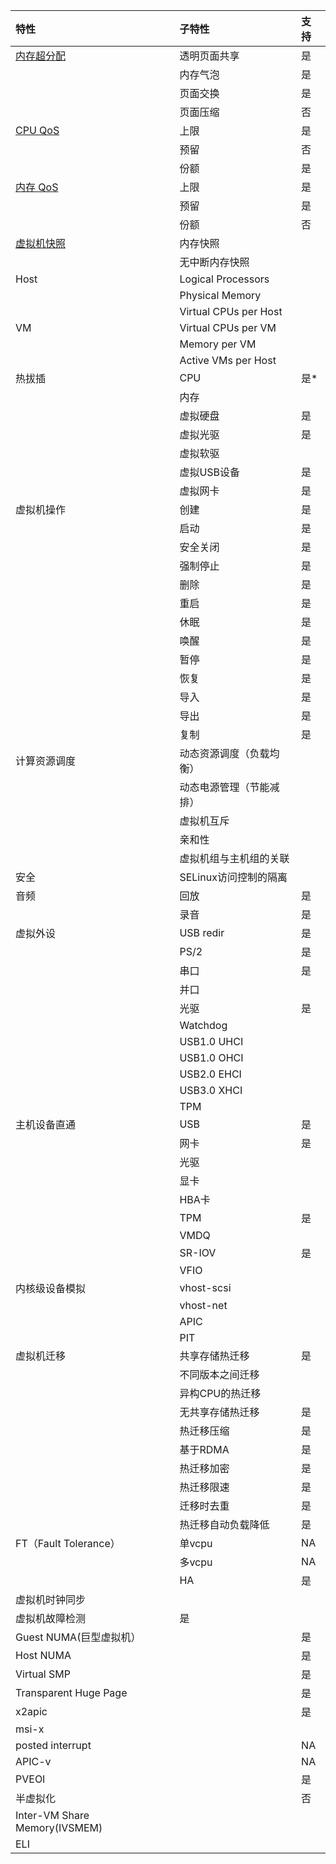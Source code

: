 特性      	|子特性		|支持	|
:---------------|:--------------|:------|
[内存超分配]	|透明页面共享	|是	|
          	|内存气泡	|是	|
          	|页面交换	|是	|
          	|页面压缩	|否	|
[CPU QoS]		|上限		|是	|
		|预留		|否	|
		|份额		|是	|
[内存 QoS]	|上限		|是	|
		|预留		|是	|
		|份额		|否	|
[虚拟机快照]	|内存快照	|	|	
		|无中断内存快照	|	|	
Host		|Logical Processors|	|	
		|Physical Memory|	|	
		|Virtual CPUs per Host|	|	
VM		|Virtual CPUs per VM|	|	
		|Memory per VM	|	|	
		|Active VMs per Host|   | 	
热拔插		|CPU		|是*	|
		|内存		|	|	
		|虚拟硬盘	|是	|
		|虚拟光驱	|是	|
		|虚拟软驱	|	|
		|虚拟USB设备	|是	|
		|虚拟网卡	|是	|
虚拟机操作	|创建		|是	|
		|启动		|是	|
		|安全关闭	|是	|
		|强制停止	|是	|
		|删除		|是	|
		|重启		|是	|
		|休眠		|是	|
		|唤醒		|是	|
		|暂停		|是	|
		|恢复		|是	|
		|导入		|是	|
		|导出		|是	|
		|复制		|是	|
计算资源调度	|动态资源调度（负载均衡）| |	
		|动态电源管理（节能减排）| |	
		|虚拟机互斥	|	|	
		|亲和性		|	|	
		|虚拟机组与主机组的关联| |	
安全		|SELinux访问控制的隔离| |	
音频		|回放		|是	|
		|录音		|是	|
虚拟外设	|USB redir	|是	|
		|PS/2		|是	|
		|串口		|是	|
		|并口		|	|	
		|光驱		|是	|
		|Watchdog	|	|
		|USB1.0 UHCI	|	|	
		|USB1.0 OHCI	|	|	
		|USB2.0 EHCI	|	|
		|USB3.0 XHCI	|	|	
		|TPM		|	|	
主机设备直通	|USB		|是	|
		|网卡		|是	|
		|光驱		|	|	
		|显卡		|	|	
		|HBA卡		|	|	
		|TPM		|是	|
		|VMDQ		|	|
		|SR-IOV		|是	|
		|VFIO		|	|	
内核级设备模拟	|vhost-scsi	|	|	
		|vhost-net	|	|	
		|APIC		|	|
		|PIT		|	|
虚拟机迁移	|共享存储热迁移	|是	|
		|不同版本之间迁移|	|	
		|异构CPU的热迁移 |	|
		|无共享存储热迁移|是	|
		|热迁移压缩	|是	|
		|基于RDMA	|是	|
		|热迁移加密	|是	|
		|热迁移限速	|是	|
		|迁移时去重	|是	|
		|热迁移自动负载降低|是	|		
FT（Fault Tolerance）|	单vcpu  |NA 	|
		|多vcpu		|NA	|
		|HA		|是	|
虚拟机时钟同步	|		|	|		
虚拟机故障检测	|	是	|	|
Guest NUMA(巨型虚拟机）|	|是	|
Host NUMA	|		|是	|
Virtual SMP	|		|是	|
Transparent Huge Page|		|是	|
x2apic		|		|是	|
msi-x		|		|	|
posted interrupt|		|NA	|
APIC-v		|		|NA	|
PVEOI		|		|是	|
半虚拟化	|		|否	|
Inter-VM Share Memory(IVSMEM)|	|	|		
ELI		|		|	|

[内存超分配]: QF_mem_overcommit.md 
[CPU QoS]: QF_CPUQos.md 
[内存 QoS]: QF_MEMQos.md 
[虚拟机快照]:QF_vm_snapshot.md
